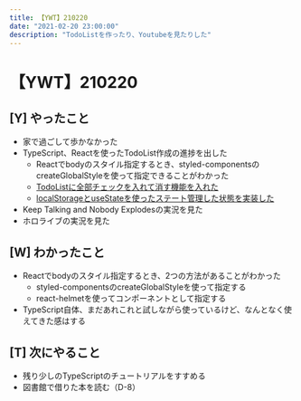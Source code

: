 ```yaml
---
title: 【YWT】210220
date: "2021-02-20 23:00:00"
description: "TodoListを作ったり、Youtubeを見たりした"
---
```


# 【YWT】210220

## [Y] やったこと

- 家で過ごして歩かなかった
- TypeScript、Reactを使ったTodoList作成の進捗を出した
  - Reactでbodyのスタイル指定するとき、styled-componentsのcreateGlobalStyleを使って指定できることがわかった
  - [TodoListに全部チェックを入れて消す機能を入れた](https://twitter.com/camomile_cafe/status/1363039777189031937?s=20)
  - [localStorageとuseStateを使ったステート管理した状態を実装した](https://twitter.com/camomile_cafe/status/1363118492501778435?s=20)
- Keep Talking and Nobody Explodesの実況を見た
- ホロライブの実況を見た

## [W] わかったこと

- Reactでbodyのスタイル指定するとき、2つの方法があることがわかった
  - styled-componentsのcreateGlobalStyleを使って指定する
  - react-helmetを使ってコンポーネントとして指定する
- TypeScript自体、まだあれこれと試しながら使っているけど、なんとなく使えてきた感はする

## [T] 次にやること

- 残り少しのTypeScriptのチュートリアルをすすめる
- 図書館で借りた本を読む（D-8）
